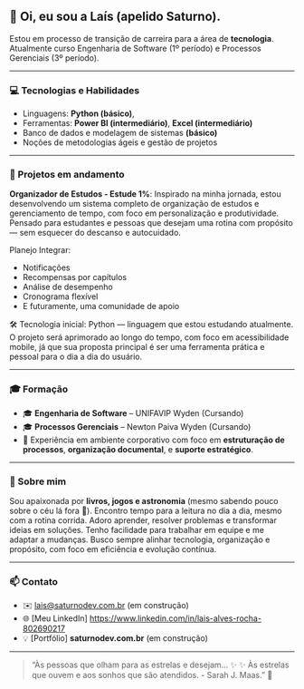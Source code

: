 ## 👋 Oi, eu sou a Laís (apelido Saturno).

Estou em processo de transição de carreira para a área de **tecnologia**. Atualmente curso Engenharia de Software (1º período) e Processos Gerenciais (3º período).

---

### 💻 Tecnologias e Habilidades
- Linguagens: **Python (básico)**,
- Ferramentas: **Power BI (intermediário)**, **Excel (intermediário)**
- Banco de dados e modelagem de sistemas **(básico)**
- Noções de metodologias ágeis e gestão de projetos

---

### 🚀 Projetos em andamento
**Organizador de Estudos - Estude 1%**: Inspirado na minha jornada, estou desenvolvendo um sistema completo de organização de estudos e gerenciamento de tempo, com foco em personalização e produtividade. Pensado para estudantes e pessoas que desejam uma rotina com propósito — sem esquecer do descanso e autocuidado.

Planejo Integrar:
- Notificações
- Recompensas por capítulos
- Análise de desempenho
- Cronograma flexível
- E futuramente, uma comunidade de apoio

🛠️ Tecnologia inicial: Python — linguagem que estou estudando atualmente. O projeto será aprimorado ao longo do tempo, com foco em acessibilidade mobile, já que sua proposta principal é ser uma ferramenta prática e pessoal para o dia a dia do usuário.

---

### 🎓 Formação
- 🎓 **Engenharia de Software** – UNIFAVIP Wyden (Cursando)
- 🎓 **Processos Gerenciais** – Newton Paiva Wyden (Cursando)
- 💼 Experiência em ambiente corporativo com foco em **estruturação de processos**, **organização documental**, e **suporte estratégico**.

---

### 💬 Sobre mim
Sou apaixonada por **livros, jogos e astronomia** (mesmo sabendo pouco sobre o céu lá fora 🌌).
Encontro tempo para a leitura no dia a dia, mesmo com a rotina corrida.
Adoro aprender, resolver problemas e transformar ideias em soluções. Tenho facilidade para trabalhar em equipe e me adaptar a mudanças.
Busco sempre alinhar tecnologia, organização e propósito, com foco em eficiência e evolução contínua.

---

### 📫 Contato
- ✉️ lais@saturnodev.com.br (em construção)
- 🌐 [Meu LinkedIn] https://www.linkedin.com/in/lais-alves-rocha-802690217 
- 💡 [Portfólio] **saturnodev.com.br** (em construção)

---

> “Às pessoas que olham para as estrelas e desejam… ✨
 ✨ Às estrelas que ouvem e aos sonhos que são atendidos. - Sarah J. Maas.” 🚀  
